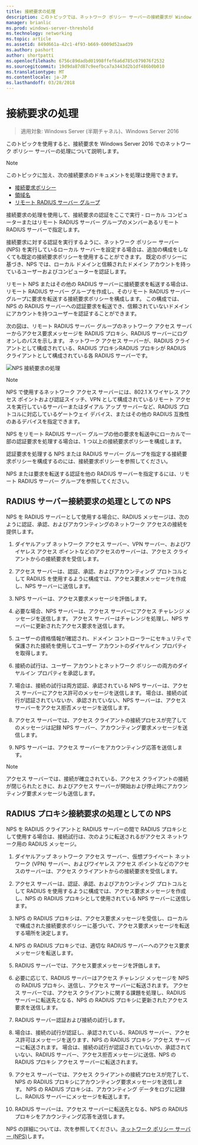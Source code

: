 ```yaml
---
title: 接続要求の処理
description: このトピックでは、ネットワーク ポリシー サーバーの接続要求が Windows Server 2016 での処理の概要を説明します。
manager: brianlic
ms.prod: windows-server-threshold
ms.technology: networking
ms.topic: article
ms.assetid: 849d661a-42c1-4f93-b669-6009d52aad39
ms.author: pashort
author: shortpatti
ms.openlocfilehash: 6756c89dadbd01998ffef6a6d785c079076f2532
ms.sourcegitcommit: 19d9da87d87c9eefbca7a3443d2b1df486b0b010
ms.translationtype: MT
ms.contentlocale: ja-JP
ms.lasthandoff: 03/28/2018
---
```

# <a name="connection-request-processing"></a>接続要求の処理

>適用対象: Windows Server (半期チャネル)、Windows Server 2016

このトピックを使用すると、接続要求を Windows Server 2016 でのネットワーク ポリシー サーバーの処理について説明します。

>[!NOTE]
>このトピックに加え、次の接続要求のドキュメントを処理は使用できます。
> - [接続要求ポリシー](nps-crp-crpolicies.md)
> - [領域名](nps-crp-realm-names.md)
> - [リモート RADIUS サーバー グループ](nps-crp-rrsg.md)

接続要求の処理を使用して、接続要求の認証をここで実行 - ローカル コンピューターまたはリモート RADIUS サーバー グループのメンバーあるリモート RADIUS サーバーで指定します。 

接続要求に対する認証を実行するように、ネットワーク ポリシー サーバー (NPS) を実行しているローカル サーバーを設定する場合は、追加の構成をしなくても既定の接続要求ポリシーを使用することができます。 既定のポリシーに基づき、NPS では、ローカル ドメインと信頼されたドメイン アカウントを持っているユーザーおよびコンピューターを認証します。

リモート NPS またはその他の RADIUS サーバーに接続要求を転送する場合は、リモート RADIUS サーバー グループを作成し、そのリモート RADIUS サーバー グループに要求を転送する接続要求ポリシーを構成します。 この構成では、NPS の RADIUS サーバーへの認証要求を転送でき、信頼されていないドメインにアカウントを持つユーザーを認証することができます。

次の図は、リモート RADIUS サーバー グループのネットワーク アクセス サーバーからアクセス要求メッセージを RADIUS プロキシ、RADIUS サーバーにログオンしのパスを示します。 ネットワーク アクセス サーバーが、RADIUS クライアントとして構成されている、RADIUS プロキシRADIUS プロキシが RADIUS クライアントとして構成されている各 RADIUS サーバーです。


![NPS 接続要求の処理](../../media/Nps-Connection-Request-Processing/Nps-Connection-Request-Processing.jpg)


>[!NOTE]
>NPS で使用するネットワーク アクセス サーバーには、802.1 X ワイヤレス アクセス ポイントおよび認証スイッチ、VPN として構成されているリモート アクセスを実行しているサーバーまたはダイアル アップ サーバーなど、RADIUS プロトコルに対応しているゲートウェイ デバイス、またはその他の RADIUS 互換性のあるデバイスを指定できます。

NPS をリモート RADIUS サーバー グループの他の要求を転送中にローカルで一部の認証要求を処理する場合は、1 つ以上の接続要求ポリシーを構成します。

認証要求を処理する NPS または RADIUS サーバー グループを指定する接続要求ポリシーを構成するのには、接続要求ポリシーを参照してください。

NPS または要求を転送する認証を他の RADIUS サーバーを指定するには、リモート RADIUS サーバー グループを参照してください。

## <a name="nps-as-a-radius-server-connection-request-processing"></a>RADIUS サーバー接続要求の処理としての NPS

NPS を RADIUS サーバーとして使用する場合に、RADIUS メッセージは、次のように認証、承認、およびアカウンティングのネットワーク アクセスの接続を提供します。

1. ダイヤルアップ ネットワーク アクセス サーバー、VPN サーバー、およびワイヤレス アクセス ポイントなどのアクセスのサーバーは、アクセス クライアントからの接続要求を受信します。 

2. アクセス サーバーは、認証、承認、およびアカウンティング プロトコルとして RADIUS を使用するように構成では、アクセス要求メッセージを作成し、NPS サーバーに送信します。 

3. NPS サーバーは、アクセス要求メッセージを評価します。 

4. 必要な場合、NPS サーバーは、アクセス サーバーにアクセス チャレンジ メッセージを送信します。 アクセス サーバーはチャレンジを処理し、NPS サーバーに更新されたアクセス要求を送信します。 

5. ユーザーの資格情報が確認され、ドメイン コントローラーにセキュリティで保護された接続を使用してユーザー アカウントのダイヤルイン プロパティを取得します。 

6. 接続の試行は、ユーザー アカウントとネットワーク ポリシーの両方のダイヤルイン プロパティを承認します。 

7. 場合は、接続の試行は両方認証、承認されている NPS サーバーは、アクセス サーバーにアクセス許可のメッセージを送信します。 場合は、接続の試行が認証されていないか、承認されていない、NPS サーバーは、アクセス サーバーをアクセス拒否メッセージを送信します。 

8. アクセス サーバーでは、アクセス クライアントの接続プロセスが完了してのメッセージは記録 NPS サーバー、アカウンティング要求メッセージを送信します。 

9. NPS サーバーは、アクセス サーバーをアカウンティング応答を送信します。 

>[!NOTE]
>アクセス サーバーでは、接続が確立されている、アクセス クライアントの接続が閉じられたときに、およびアクセス サーバーが開始および停止時にアカウンティング要求メッセージも送信します。

## <a name="nps-as-a-radius-proxy-connection-request-processing"></a>RADIUS プロキシ接続要求の処理としての NPS

NPS を RADIUS クライアントと RADIUS サーバーの間で RADIUS プロキシとして使用する場合は、接続試行は、次のように転送されるがアクセス ネットワーク用の RADIUS メッセージ。

1. ダイヤルアップ ネットワーク アクセス サーバー、仮想プライベート ネットワーク (VPN) サーバー、およびワイヤレス アクセス ポイントなどのアクセスのサーバーは、アクセス クライアントからの接続要求を受信します。

2. アクセス サーバーは、認証、承認、およびアカウンティング プロトコルとして RADIUS を使用するように構成では、アクセス要求メッセージを作成し、NPS の RADIUS プロキシとして使用されている NPS サーバーに送信します。

3. NPS の RADIUS プロキシは、アクセス要求メッセージを受信し、ローカルで構成された接続要求ポリシーに基づいて、アクセス要求メッセージを転送する場所を決定します。

4. NPS の RADIUS プロキシでは、適切な RADIUS サーバーへのアクセス要求メッセージを転送します。

5. RADIUS サーバーでは、アクセス要求メッセージを評価します。

6. 必要に応じて、RADIUS サーバーはアクセス チャレンジ メッセージを NPS の RADIUS プロキシ、送信し、アクセス サーバーに転送されます。 アクセス サーバーでは、アクセス クライアントに関する課題を処理し、RADIUS サーバーに転送先となる、NPS の RADIUS プロキシに更新されたアクセス要求を送信します。

7. RADIUS サーバー認証および接続の試行します。

8. 場合は、接続の試行が認証し、承認されている、RADIUS サーバー、アクセス許可はメッセージを送ります、NPS の RADIUS プロキシ アクセス サーバーに転送されます。 場合は、接続の試行が認証されていないか、承認されていない、RADIUS サーバー、アクセス拒否メッセージに送信、NPS の RADIUS プロキシ アクセス サーバーに転送されます。

9. アクセス サーバーでは、アクセス クライアントの接続プロセスが完了して、NPS の RADIUS プロキシにアカウンティング要求メッセージを送信します。 NPS の RADIUS プロキシは、アカウンティング データをログに記録し、RADIUS サーバーにメッセージを転送します。

10. RADIUS サーバーは、アクセス サーバーに転送先となる、NPS の RADIUS プロキシをアカウンティング応答を送信します。

NPS の詳細については、次を参照してください。[ネットワーク ポリシー サーバー (NPS)](nps-top.md)します。
